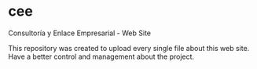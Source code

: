 # cee
Consultoría y Enlace Empresarial - Web Site

This repository was created to upload every single file about this web site. Have a better control and management about the project.
